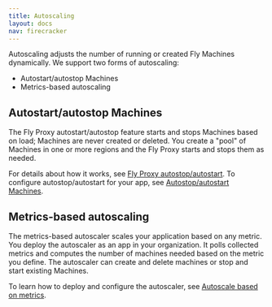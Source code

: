 ```yaml
---
title: Autoscaling
layout: docs
nav: firecracker
---
```


Autoscaling adjusts the number of running or created Fly Machines dynamically. We support two forms of autoscaling:

- Autostart/autostop Machines
- Metrics-based autoscaling

## Autostart/autostop Machines

The Fly Proxy autostart/autostop feature starts and stops Machines based on load; Machines are never created or deleted. You create a "pool" of Machines in one or more regions and the Fly Proxy starts and stops them as needed. 

For details about how it works, see [Fly Proxy autostop/autostart](/docs/launch/autostop-autostart/). To configure autostop/autostart for your app, see [Autostop/autostart Machines](/docs/launch/autostop-autostart/).


## Metrics-based autoscaling

The metrics-based autoscaler scales your application based on any metric. You deploy the autoscaler as an app in your organization. It polls collected metrics and computes the number of machines needed based on the metric you define. The autoscaler can create and delete machines or stop and start existing Machines. 

To learn how to deploy and configure the autoscaler, see [Autoscale based on metrics](/docs/launch/autoscale-by-metric/).
